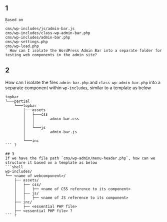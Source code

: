 ## 1
```shell
Based on 
`
cms/wp-includes/js/admin-bar.js
cms/wp-includes/class-wp-admin-bar.php
cms/wp-includes/admin-bar.php
cms/wp-settings.php
cms/wp-load.php
` How can I isolate the WordPress Admin Bar into a separate folder for testing web components in the admin site?
```

## 2
How can I isolate the files `admin-bar.php` and `class-wp-admin-bar.php` into a separate component within `wp-includes`,
similar to a template as below
```shell
topbar
└───partial                      
    └───topbar                   
        ├───assets               
        │   ├───css              
        │   │       admin-bar.css
        │   │
        │   └───js
        │           admin-bar.js
        │
        └───inc
``` ? 

## 3
If we have the file path `cms/wp-admin/menu-header.php`, how can we structure it based on a template as below
```shell
wp-includes/
└── <name of webcomponent>/
    ├── assets/
    │   ├── css/
    │   │   ├── <name of CSS reference to its component>
    │   ├── js/
    │   │   ├── <name of JS reference to its component>
    ├── inc/
    │   ├── <essential PHP file>       
    ├── <essential PHP file> ?
``` ?

